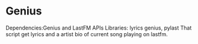 # Genius
Dependencies:Genius and LastFM APIs Libraries: lyrics genius, pylast That script get lyrics and a artist bio of current song playing on lastfm.
